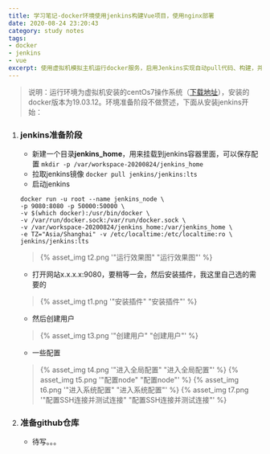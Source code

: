```yaml
---
title: 学习笔记-docker环境使用jenkins构建Vue项目，使用nginx部署
date: 2020-08-24 23:20:43
category: study notes
tags:
- docker
- jenkins
- vue
excerpt: 使用虚拟机模拟主机运行docker服务，启用Jenkins实现自动pull代码、构建，并部署nginx网站
---
```



> 说明：运行环境为虚拟机安装的centOs7操作系统（[下载地址](http://mirrors.aliyun.com/centos/7/isos/x86_64/CentOS-7-x86_64-DVD-2003.iso)），安装的docker版本为19.03.12。环境准备阶段不做赘述，下面从安装jenkins开始：

1. ### jenkins准备阶段
    * 新建一个目录**jenkins_home**，用来挂载到jenkins容器里面，可以保存配置
    `mkdir -p /var/workspace-20200824/jenkins_home`
    * 拉取jenkins镜像
    `docker pull jenkins/jenkins:lts`
    * 启动jenkins
    ```
    docker run -u root --name jenkins_node \
    -p 9080:8080 -p 50000:50000 \
    -v $(which docker):/usr/bin/docker \
    -v /var/run/docker.sock:/var/run/docker.sock \
    -v /var/workspace-20200824/jenkins_home:/var/jenkins_home \
    -e TZ="Asia/Shanghai" -v /etc/localtime:/etc/localtime:ro \
    jenkins/jenkins:lts
    ```
    > {% asset_img t2.png '"运行效果图" "运行效果图"' %}
    * 打开网站x.x.x.x:9080，要稍等一会，然后安装插件，我这里自己选的需要的
    > {% asset_img t1.png '"安装插件" "安装插件"' %}
    * 然后创建用户
    > {% asset_img t3.png '"创建用户" "创建用户"' %}
    * 一些配置
    > {% asset_img t4.png '"进入全局配置" "进入全局配置"' %}
    > {% asset_img t5.png '"配置node" "配置node"' %}
    > {% asset_img t6.png '"进入系统配置" "进入系统配置"' %}
    > {% asset_img t7.png '"配置SSH连接并测试连接" "配置SSH连接并测试连接"' %}

2. ### 准备github仓库
    * 待写。。。